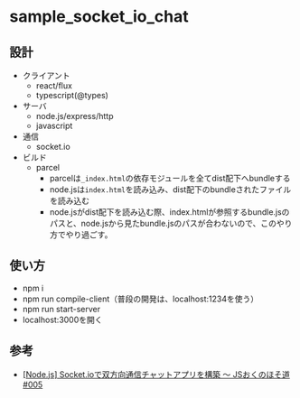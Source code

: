 # sample_socket_io_chat

## 設計
- クライアント
  - react/flux
  - typescript(@types)
- サーバ
  - node.js/express/http
  - javascript
- 通信
  - socket.io
- ビルド
  - parcel
    - parcelは`_index.html`の依存モジュールを全てdist配下へbundleする
    - node.jsは`index.html`を読み込み、dist配下のbundleされたファイルを読み込む
    - node.jsがdist配下を読み込む際、index.htmlが参照するbundle.jsのパスと、node.jsから見たbundle.jsのパスが合わないので、このやり方でやり過ごす。

## 使い方
- npm i
- npm run compile-client（普段の開発は、localhost:1234を使う）
- npm run start-server
- localhost:3000を開く

## 参考
- [[Node.js] Socket.ioで双方向通信チャットアプリを構築 〜 JSおくのほそ道 #005](https://qiita.com/hosomichi/items/66b309a6c3c20d910218)
